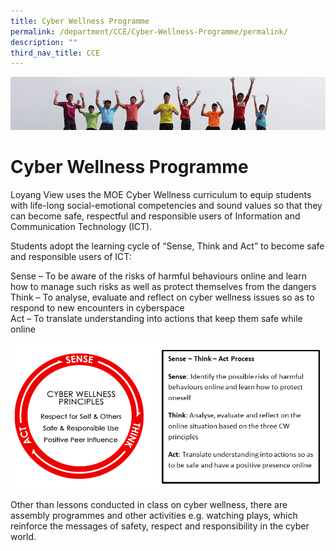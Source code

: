 ```yaml
---
title: Cyber Wellness Programme
permalink: /department/CCE/Cyber-Wellness-Programme/permalink/
description: ""
third_nav_title: CCE
---
```

![](/images/Banner.jpg)

Cyber Wellness Programme
========================

Loyang View uses the MOE Cyber Wellness curriculum to equip students with life-long social-emotional competencies and sound values so that they can become safe, respectful and responsible users of Information and Communication Technology (ICT).   
  
Students adopt the learning cycle of “Sense, Think and Act” to become safe and responsible users of ICT: 

  
Sense – To be aware of the risks of harmful behaviours online and learn how to manage such risks as well as protect themselves from the dangers   
Think – To analyse, evaluate and reflect on cyber wellness issues so as to respond to new encounters in cyberspace   
Act – To translate understanding into actions that keep them safe while online

![](/images/Cyber.png)

Other than lessons conducted in class on cyber wellness, there are assembly programmes and other activities e.g. watching plays, which reinforce the messages of safety, respect and responsibility in the cyber world.